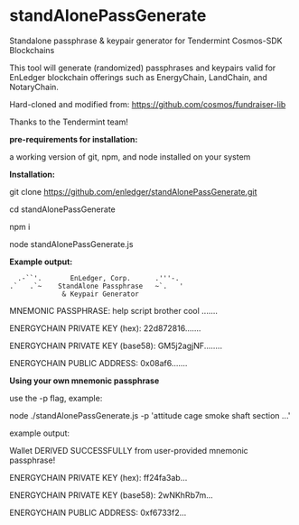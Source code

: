 # standAlonePassGenerate
Standalone passphrase &amp; keypair generator for Tendermint Cosmos-SDK Blockchains

This tool will generate (randomized) passphrases and keypairs valid for EnLedger blockchain offerings such as EnergyChain, LandChain, and NotaryChain.

Hard-cloned and modified from: https://github.com/cosmos/fundraiser-lib

Thanks to the Tendermint team!

**pre-requirements for installation:**

a working version of git, npm, and node installed on your system

**Installation:**

git clone https://github.com/enledger/standAlonePassGenerate.git

cd standAlonePassGenerate

npm i

node standAlonePassGenerate.js

**Example output:**

      .-``'.       EnLedger, Corp.      .'''-.
    .`   .`~    StandAlone Passphrase   ~`.   '
                 & Keypair Generator

MNEMONIC PASSPHRASE: help script brother cool .......

ENERGYCHAIN PRIVATE KEY (hex): 22d872816.......

ENERGYCHAIN PRIVATE KEY (base58): GM5j2agjNF........

ENERGYCHAIN PUBLIC ADDRESS: 0x08af6.......

**Using your own mnemonic passphrase**

use the -p flag, example:

node ./standAlonePassGenerate.js -p 'attitude cage smoke shaft section ...'

example output:

Wallet DERIVED SUCCESSFULLY from user-provided mnemonic passphrase!

ENERGYCHAIN PRIVATE KEY (hex): ff24fa3ab...

ENERGYCHAIN PRIVATE KEY (base58): 2wNKhRb7m...

ENERGYCHAIN PUBLIC ADDRESS: 0xf6733f2...



